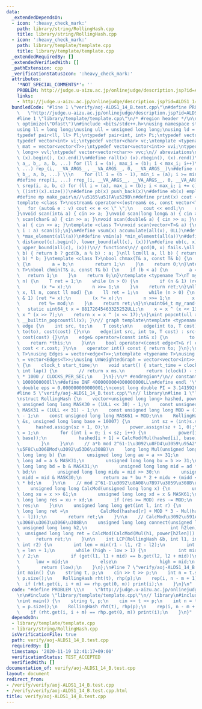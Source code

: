 ```yaml
---
data:
  _extendedDependsOn:
  - icon: ':heavy_check_mark:'
    path: library/string/RollingHash.cpp
    title: library/string/RollingHash.cpp
  - icon: ':heavy_check_mark:'
    path: library/template/template.cpp
    title: library/template/template.cpp
  _extendedRequiredBy: []
  _extendedVerifiedWith: []
  _pathExtension: cpp
  _verificationStatusIcon: ':heavy_check_mark:'
  attributes:
    '*NOT_SPECIAL_COMMENTS*': ''
    PROBLEM: http://judge.u-aizu.ac.jp/onlinejudge/description.jsp?id=ALDS1_14_B
    links:
    - http://judge.u-aizu.ac.jp/onlinejudge/description.jsp?id=ALDS1_14_B
  bundledCode: "#line 1 \"verify/aoj-ALDS1_14_B.test.cpp\"\n#define PROBLEM \\\n \
    \   \"http://judge.u-aizu.ac.jp/onlinejudge/description.jsp?id=ALDS1_14_B\"\n\n\
    #line 1 \"library/template/template.cpp\"\n/* #region header */\n\n#pragma GCC\
    \ optimize(\"Ofast\")\n#include <bits/stdc++.h>\nusing namespace std;\n// types\n\
    using ll = long long;\nusing ull = unsigned long long;\nusing ld = long double;\n\
    typedef pair<ll, ll> Pl;\ntypedef pair<int, int> Pi;\ntypedef vector<ll> vl;\n\
    typedef vector<int> vi;\ntypedef vector<char> vc;\ntemplate <typename T>\nusing\
    \ mat = vector<vector<T>>;\ntypedef vector<vector<int>> vvi;\ntypedef vector<vector<long\
    \ long>> vvl;\ntypedef vector<vector<char>> vvc;\n// abreviations\n#define all(x)\
    \ (x).begin(), (x).end()\n#define rall(x) (x).rbegin(), (x).rend()\n#define rep_(i,\
    \ a_, b_, a, b, ...) for (ll i = (a), max_i = (b); i < max_i; i++)\n#define rep(i,\
    \ ...) rep_(i, __VA_ARGS__, __VA_ARGS__, 0, __VA_ARGS__)\n#define rrep_(i, a_,\
    \ b_, a, b, ...) \\\n    for (ll i = (b - 1), min_i = (a); i >= min_i; i--)\n\
    #define rrep(i, ...) rrep_(i, __VA_ARGS__, __VA_ARGS__, 0, __VA_ARGS__)\n#define\
    \ srep(i, a, b, c) for (ll i = (a), max_i = (b); i < max_i; i += c)\n#define SZ(x)\
    \ ((int)(x).size())\n#define pb(x) push_back(x)\n#define eb(x) emplace_back(x)\n\
    #define mp make_pair\n//\u5165\u51FA\u529B\n#define print(x) cout << x << endl\n\
    template <class T>\nostream& operator<<(ostream& os, const vector<T>& v) {\n \
    \   for (auto& e : v) cout << e << \" \";\n    cout << endl;\n    return os;\n\
    }\nvoid scan(int& a) { cin >> a; }\nvoid scan(long long& a) { cin >> a; }\nvoid\
    \ scan(char& a) { cin >> a; }\nvoid scan(double& a) { cin >> a; }\nvoid scan(string&\
    \ a) { cin >> a; }\ntemplate <class T>\nvoid scan(vector<T>& a) {\n    for (auto&\
    \ i : a) scan(i);\n}\n#define vsum(x) accumulate(all(x), 0LL)\n#define vmax(a)\
    \ *max_element(all(a))\n#define vmin(a) *min_element(all(a))\n#define lb(c, x)\
    \ distance((c).begin(), lower_bound(all(c), (x)))\n#define ub(c, x) distance((c).begin(),\
    \ upper_bound(all(c), (x)))\n// functions\n// gcd(0, x) fails.\nll gcd(ll a, ll\
    \ b) { return b ? gcd(b, a % b) : a; }\nll lcm(ll a, ll b) { return a / gcd(a,\
    \ b) * b; }\ntemplate <class T>\nbool chmax(T& a, const T& b) {\n    if (a < b)\
    \ {\n        a = b;\n        return 1;\n    }\n    return 0;\n}\ntemplate <class\
    \ T>\nbool chmin(T& a, const T& b) {\n    if (b < a) {\n        a = b;\n     \
    \   return 1;\n    }\n    return 0;\n}\ntemplate <typename T>\nT mypow(T x, ll\
    \ n) {\n    T ret = 1;\n    while (n > 0) {\n        if (n & 1) (ret *= x);\n\
    \        (x *= x);\n        n >>= 1;\n    }\n    return ret;\n}\nll modpow(ll\
    \ x, ll n, const ll mod) {\n    ll ret = 1;\n    while (n > 0) {\n        if (n\
    \ & 1) (ret *= x);\n        (x *= x);\n        n >>= 1;\n        x %= mod;\n \
    \       ret %= mod;\n    }\n    return ret;\n}\n\nuint64_t my_rand(void) {\n \
    \   static uint64_t x = 88172645463325252ULL;\n    x = x ^ (x << 13);\n    x =\
    \ x ^ (x >> 7);\n    return x = x ^ (x << 17);\n}\nint popcnt(ull x) { return\
    \ __builtin_popcountll(x); }\n// graph template\ntemplate <typename T>\nstruct\
    \ edge {\n    int src, to;\n    T cost;\n\n    edge(int to, T cost) : src(-1),\
    \ to(to), cost(cost) {}\n\n    edge(int src, int to, T cost) : src(src), to(to),\
    \ cost(cost) {}\n\n    edge& operator=(const int& x) {\n        to = x;\n    \
    \    return *this;\n    }\n\n    bool operator<(const edge<T>& r) const { return\
    \ cost < r.cost; }\n\n    operator int() const { return to; }\n};\ntemplate <typename\
    \ T>\nusing Edges = vector<edge<T>>;\ntemplate <typename T>\nusing WeightedGraph\
    \ = vector<Edges<T>>;\nusing UnWeightedGraph = vector<vector<int>>;\nstruct Timer\
    \ {\n    clock_t start_time;\n    void start() { start_time = clock(); }\n   \
    \ int lap() {\n        // return x ms.\n        return (clock() - start_time)\
    \ * 1000 / CLOCKS_PER_SEC;\n    }\n};\n/* #endregion*/\n// constant\n#define inf\
    \ 1000000000ll\n#define INF 4000000004000000000LL\n#define endl '\\n'\nconst long\
    \ double eps = 0.000000000000001;\nconst long double PI = 3.141592653589793;\n\
    #line 5 \"verify/aoj-ALDS1_14_B.test.cpp\"\n// library\n#line 1 \"library/string/RollingHash.cpp\"\
    \nstruct RollingHash {\n    vector<unsigned long long> hashed, power;\n    const\
    \ unsigned long long MASK30 = (1ULL << 30) - 1;\n    const unsigned long long\
    \ MASK31 = (1ULL << 31) - 1;\n    const unsigned long long MOD = (1ULL << 61)\
    \ - 1;\n    const unsigned long long MASK61 = MOD;\n\n    RollingHash(const string\
    \ &s, unsigned long long base = 10007) {\n        int sz = (int)s.size();\n  \
    \      hashed.assign(sz + 1, 0);\n        power.assign(sz + 1, 0);\n        power[0]\
    \ = 1;\n        for (int i = 0; i < sz; i++) {\n            power[i + 1] = CalcMod(Mul(power[i],\
    \ base));\n            hashed[i + 1] = CalcMod(Mul(hashed[i], base) + s[i]);\n\
    \        }\n    }\n\n    // a*b mod 2^61-1\u3092\u8FD4\u3059\u95A2\u6570(\u6700\
    \u5F8C\u306BMod\u3092\u53D6\u308B)\n    long long Mul(unsigned long long a, unsigned\
    \ long long b) {\n        unsigned long long au = a >> 31;\n        unsigned long\
    \ long ad = a & MASK31;\n        unsigned long long bu = b >> 31;\n        unsigned\
    \ long long bd = b & MASK31;\n        unsigned long long mid = ad * bu + au *\
    \ bd;\n        unsigned long long midu = mid >> 30;\n        unsigned long long\
    \ midd = mid & MASK30;\n        return au * bu * 2 + midu + (midd << 31) + ad\
    \ * bd;\n    }\n\n    // mod 2^61-1\u3092\u8A08\u7B97\u3059\u308B\u95A2\u6570\n\
    \    unsigned long long CalcMod(unsigned long long x) {\n        unsigned long\
    \ long xu = x >> 61;\n        unsigned long long xd = x & MASK61;\n        unsigned\
    \ long long res = xu + xd;\n        if (res >= MOD) res -= MOD;\n        return\
    \ res;\n    }\n\n    unsigned long long get(int l, int r) {\n        unsigned\
    \ long long ret =\n            CalcMod(hashed[r] + MOD * 3 - Mul(hashed[l], power[r\
    \ - l]));\n        return ret;\n    }\n\n    // CalcMod\u3092\u591A\u3081\u306B\
    \u3068\u3063\u3066\u308B\n    unsigned long long connect(unsigned long long h1,\
    \ unsigned long long h2,\n                               int h2len) {\n      \
    \  unsigned long long ret = CalcMod(CalcMod(Mul(h1, power[h2len])) + h2);\n  \
    \      return ret;\n    }\n\n    int LCP(RollingHash &b, int l1, int r1, int l2,\
    \ int r2) {\n        int len = min(r1 - l1, r2 - l2);\n        int low = -1, high\
    \ = len + 1;\n        while (high - low > 1) {\n            int mid = (low + high)\
    \ / 2;\n            if (get(l1, l1 + mid) == b.get(l2, l2 + mid))\n          \
    \      low = mid;\n            else\n                high = mid;\n        }\n\
    \        return (low);\n    }\n};\n#line 7 \"verify/aoj-ALDS1_14_B.test.cpp\"\n\
    int main() {\n    string t, p;\n    cin >> t >> p;\n    int n = t.size(), m =\
    \ p.size();\n    RollingHash rht(t), rhp(p);\n    rep(i, n - m + 1) {\n      \
    \  if (rht.get(i, i + m) == rhp.get(0, m)) print(i);\n    }\n}\n"
  code: "#define PROBLEM \\\n    \"http://judge.u-aizu.ac.jp/onlinejudge/description.jsp?id=ALDS1_14_B\"\
    \n\n#include \"library/template/template.cpp\"\n// library\n#include \"library/string/RollingHash.cpp\"\
    \nint main() {\n    string t, p;\n    cin >> t >> p;\n    int n = t.size(), m\
    \ = p.size();\n    RollingHash rht(t), rhp(p);\n    rep(i, n - m + 1) {\n    \
    \    if (rht.get(i, i + m) == rhp.get(0, m)) print(i);\n    }\n}"
  dependsOn:
  - library/template/template.cpp
  - library/string/RollingHash.cpp
  isVerificationFile: true
  path: verify/aoj-ALDS1_14_B.test.cpp
  requiredBy: []
  timestamp: '2020-11-19 12:41:17+09:00'
  verificationStatus: TEST_ACCEPTED
  verifiedWith: []
documentation_of: verify/aoj-ALDS1_14_B.test.cpp
layout: document
redirect_from:
- /verify/verify/aoj-ALDS1_14_B.test.cpp
- /verify/verify/aoj-ALDS1_14_B.test.cpp.html
title: verify/aoj-ALDS1_14_B.test.cpp
---
```


